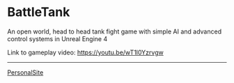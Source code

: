# BattleTank
An open world, head to head tank fight game with simple AI and advanced control systems in Unreal Engine 4

Link to gameplay video: https://youtu.be/wT1l0Yzrvgw

---
[PersonalSite](http://sonderblohm.net/)
